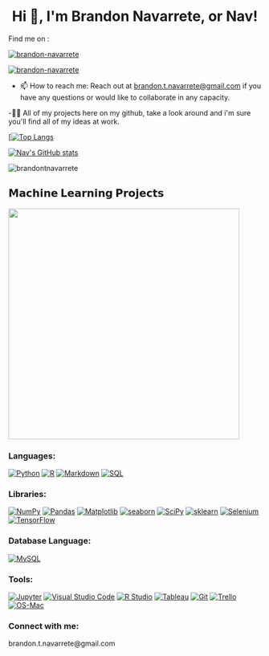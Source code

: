 <h1 align="center"> Hi 👋, I'm Brandon Navarrete, or Nav!</h1>

Find me on :

<a href="https://www.linkedin.com/in/brandon-navarrete/" target="blank"><img align="center" src="https://img.shields.io/badge/LinkedIn-blue?style=flat&logo=linkedin&labelColor=black" alt="brandon-navarrete" /></a>

<a href="https://public.tableau.com/app/profile/brandon.navarrete" target="blank"><img align="center" src="https://img.shields.io/badge/Tableau-lightblue?style=flat&logo=tableau&labelColor=black" alt="brandon-navarrete" /></a>

 - 📫 How to reach me: Reach out at brandon.t.navarrete@gmail.com if you have any questions or would like to collaborate in any capacity.

 -👨‍💻 All of my projects here on my github, take a look around and i'm sure you'll find all of my ideas at work.



[[![Top Langs](https://github-readme-stats.vercel.app/api/top-langs/?username=brandontnavarrete&hide=Jupyter-Notebook&layout=compact&theme=dracula)](https://github.com/brandontnavarrete/github-readme-stats)

[![Nav's GitHub stats](https://github-readme-stats.vercel.app/api?username=brandontnavarrete&show_icons=true&theme=dracula)](https://github.com/brandontnavarrete/github-readme-stats)

<p><img align="center" src="https://github-readme-streak-stats.herokuapp.com/?user=brandontnavarrete&theme=dracula" alt="brandontnavarrete" /></p>




## 𝗠𝗮𝗰𝗵𝗶𝗻𝗲 𝗟𝗲𝗮𝗿𝗻𝗶𝗻𝗴 𝗣𝗿𝗼𝗷𝗲𝗰𝘁𝘀

<a href="https://github.com/brandontnavarrete/nasa-neow-python"><img src="https://github-link-card.s3.ap-northeast-1.amazonaws.com/brandontnavarrete/nasa-neow-python.png" width="460px"></a>



<h3 align="left">Languages:</h3>
 
  <a href="#"><img alt="Python" src="https://img.shields.io/badge/Python-00498D.svg?logo=python&logoColor=white"></a>
  <a href="#"><img alt="R" src="https://custom-icon-badges.herokuapp.com/badge/R-00172D.svg?logo=R&logoColor=white"></a>
  <a href="#"><img alt="Markdown" src="https://img.shields.io/badge/Markdown-000000.svg?logo=markdown&logoColor=white"></a>
  <a href="#"><img alt="SQL" src="https://custom-icon-badges.herokuapp.com/badge/SQL-02386E.svg?logo=database&logoColor=white"></a>
  
  
  
<h3 align="left">Libraries:</h3>

  <a href="#"><img alt="NumPy" src="https://img.shields.io/badge/Numpy-225366.svg?logo=numpy&logoColor=white"></a>
  <a href="#"><img alt="Pandas" src="https://img.shields.io/badge/Pandas-2A677F.svg?logo=pandas&logoColor=white"></a>
  <a href="#"><img alt="Matplotlib" src="https://img.shields.io/badge/Matplotlib-337C99.svg?logo=matplotlib-python&logoColor=white"></a>
  <a href="#"><img alt="seaborn" src="https://img.shields.io/badge/seaborn-3B91B2.svg?logo=pandas&logoColor=white"></a>
  <a href="#"><img alt="SciPy" src="https://img.shields.io/badge/SciPy-4CBBE5.svg?logo=scipy&logoColor=white"></a>
  <a href="#"><img alt="sklearn" src="https://img.shields.io/badge/sklearn-55d0ff.svg?logo=scikitlearn&logoColor=white"></a>
  <a href="#"><img alt="Selenium" src="https://img.shields.io/badge/Selenium-193E4C.svg?logo=Selenium&logoColor=white"></a>
  <a href="#"><img alt="TensorFlow" src="https://img.shields.io/badge/TensorFlow-AAE7FF.svg?logo=TensorFlow&logoColor=white"></a>
 
<h3 align="left">Database Language:</h3>

  <a href="#"><img alt="MySQL" src="https://img.shields.io/badge/MySQL-EEFAFF.svg?logo=mysql&logoColor=white"></a>
  
<h3 align="left">Tools:</h3>

<a href="#"><img alt="Jupyter" src="https://img.shields.io/badge/Jupyter-4A8B99.svg?logo=Jupyter&logoColor=white"></a>
<a href="#"><img alt="Visual Studio Code" src="https://img.shields.io/badge/Visual%20Studio%20Code-3D747F.svg?logo=visual-studio-code&logoColor=white"></a>
<a href="#"><img alt="R Studio" src="https://img.shields.io/badge/R Studio-315C66.svg?logo=RStudio&logoColor=white"></a>
<a href="#"><img alt="Tableau" src="https://img.shields.io/badge/Tableau-25454C.svg?logo=tableau&logoColor=white"></a>
<a href="#"><img alt="Git" src="https://img.shields.io/badge/Git-182E33.svg?logo=git&logoColor=white"></a>
<a href="#"><img alt="Trello" src="https://img.shields.io/badge/Trello-7ce8ff.svg?logo=Trello&logoColor=white"></a>
<a href="#"><img alt="OS-Mac" src="https://img.shields.io/badge/-OC%20Mac-555555?logo=apple&logoColor=white"></a>


<h3 align="left">Connect with me:</h3> brandon.t.navarrete@gmail.com
